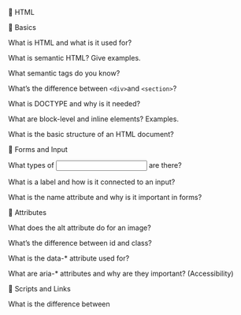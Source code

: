 🔷 HTML

📌 Basics

What is HTML and what is it used for?

What is semantic HTML? Give examples.

What semantic tags do you know?

What’s the difference between `<div>`and `<section>`?

What is DOCTYPE and why is it needed?

What are block-level and inline elements? Examples.

What is the basic structure of an HTML document?

📌 Forms and Input

What types of <input> are there?

What is a label and how is it connected to an input?

What is the name attribute and why is it important in forms?

📌 Attributes

What does the alt attribute do for an image?

What’s the difference between id and class?

What is the data-* attribute used for?

What are aria-* attributes and why are they important? (Accessibility)

📌 Scripts and Links

What is the difference between <script>, <noscript>, defer, and async?

What does rel="noopener noreferrer" do in links?
